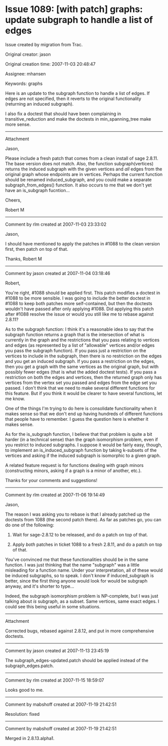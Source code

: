 # Issue 1089: [with patch] graphs: update subgraph to handle a list of edges

Issue created by migration from Trac.

Original creator: jason

Original creation time: 2007-11-03 20:48:47

Assignee: mhansen

Keywords: graphs

Here is an update to the subgraph function to handle a list of edges.  If edges are not specified, then it reverts to the original functionality (returning an induced subgraph).

I also fix a doctest that should have been complaining in transitive_reduction and make the doctests in min_spanning_tree make more sense.


---

Attachment

Jason,

Please include a fresh patch that comes from a clean install of sage 2.8.11. The base version does not match. Also, the function subgraph(vertices) returns the induced subgraph with the given vertices and *all* edges from the original graph whose endpoints are in vertices. Perhaps the current function should be renamed induced_subgraph, and you could make a separate subgraph_from_edges() function. It also occurs to me that we don't yet have an is_subgraph fucntion...

Cheers,

Robert M


---

Comment by rlm created at 2007-11-03 23:33:02

Jason,

I should have mentioned to apply the patches in #1088 to the clean version first, then patch on top of that.

Thanks, Robert M


---

Comment by jason created at 2007-11-04 03:18:46

Robert,

You're right, #1088 should be applied first.  This patch modifies a doctest in #1088 to be more sensible.  I was going to include the better doctest in #1088 to keep both patches more self-contained, but then the doctests wouldn't have passed after only applying #1088.  Did applying this patch after #1088 resolve the issue or would you still like me to rebase against 2.8.11?

As to the subgraph function: I think it's a reasonable idea to say that the subgraph function returns a graph that is the intersection of what is currently in the graph and the restrictions that you pass relating to vertices and edges (as represented by a list of "allowable" vertices and/or edges you pass the subgraph function).  If you pass just a restriction on the vertices to include in the subgraph, then there is no restriction on the edges and you get an induced subgraph.  If you pass a restriction on the edges, then you get a graph with the same vertices as the original graph, but with possibly fewer edges (that is what the added doctest tests).  If you pass a restriction on both the edges and vertices, then the returned graph only has vertices from the vertex set you passed and edges from the edge set you passed.  I don't think that we need to make several different functions for this feature.  But if you think it would be clearer to have several functions, let me know.

One of the things I'm trying to do here is consolidate functionality when it makes sense so that we don't end up having hundreds of different functions that people have to remember.  I guess the question here is whether it makes sense.

As for the is_subgraph function, I believe that that problem is quite a bit harder (in a technical sense) than the graph isomorphism problem, even if you restrict to induced subgraphs.  I suppose it would be fairly easy, though, to implement an is_induced_subgraph function by taking k-subsets of the vertices and asking if the induced subgraph is isomorphic to a given graph.

A related feature request is for functions dealing with graph minors (constructing minors, asking if a graph is a minor of another, etc.).

Thanks for your comments and suggestions!


---

Comment by rlm created at 2007-11-06 19:14:49

Jason,

The reason I was asking you to rebase is that I already patched up the doctests from 1088 (the second patch there). As far as patches go, you can do one of the following:

1) Wait for sage-2.8.12 to be released, and do a patch on top of that.

2) Apply *both* patches in ticket 1088 to a fresh 2.8.11, and do a patch on top of that.

You've convinced me that these functionalities should be in the same function. I was just thinking that the name "subgraph" was a little misleading for a function name. Under your interpretation, all of these would be induced subgraphs, so to speak. I don't know if induced_subgraph is better, since the first thing anyone would look for would be subgraph anyway, and it's shorter to type...

Indeed, the subgraph isomorphism problem is NP-complete, but I was just talking about *is* subgraph, as a subset. Same vertices, same exact edges. I could see this being useful in some situations.


---

Attachment

Corrected bugs, rebased against 2.8.12, and put in more comprehensive doctests.


---

Comment by jason created at 2007-11-13 23:45:19

The subgraph_edges-updated.patch should be applied instead of the subgraph_edges.patch.


---

Comment by rlm created at 2007-11-15 18:59:07

Looks good to me.


---

Comment by mabshoff created at 2007-11-19 21:42:51

Resolution: fixed


---

Comment by mabshoff created at 2007-11-19 21:42:51

Merged in 2.8.13.alpha1.
